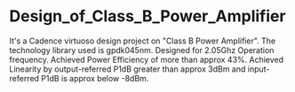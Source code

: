 # Design_of_Class_B_Power_Amplifier

It's a Cadence virtuoso design project on  "Class B Power Amplifier".
The technology library used is gpdk045nm.
Designed for 2.05Ghz Operation frequency.
Achieved Power Efficiency of more than approx 43%.
Achieved Linearity by output-referred P1dB greater than approx 3dBm and input-referred P1dB is approx below -8dBm.
